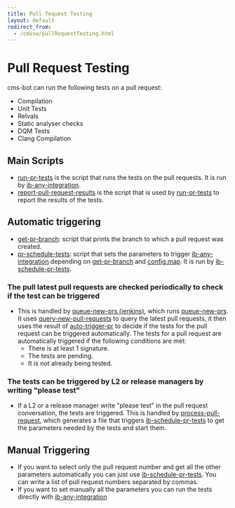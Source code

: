 ```yaml
---
title: Pull Tequest Testing
layout: default
redirect_from:
  - /cmssw/pullRequestTesting.html
---
```



# Pull Request Testing

cms-bot can run the following tests on a pull request:

  - Compilation
  - Unit Tests
  - Relvals
  - Static analyser checks
  - DQM Tests
  - Clang Compilation

## Main Scripts

  - [run-pr-tests](https://github.com/cms-sw/cms-bot/blob/master/run-pr-tests) is the script that runs the tests on the pull requests.
    It is run by [ib-any-integration](https://cmssdt.cern.ch/jenkins/job/ib-any-integration).
  - [report-pull-request-results](https://github.com/cms-sw/cms-bot/blob/master/report-pull-request-results) is the script that is used
    by [run-pr-tests](https://github.com/cms-sw/cms-bot/blob/master/run-pr-tests) to report the results of the tests.

## Automatic triggering

  - [get-pr-branch](https://github.com/cms-sw/cms-bot/blob/master/get-pr-branch): script that prints the branch to which a pull request
    was created.
  - [pr-schedule-tests](https://github.com/cms-sw/cms-bot/blob/master/pr-schedule-tests): script that sets the parameters to trigger
    [ib-any-integration](https://cmssdt.cern.ch/jenkins/job/ib-any-integration) depending on [get-pr-branch](https://github.com/cms-sw/cms-bot/blob/master/get-pr-branch) 
    and [config.map](https://github.com/cms-sw/cms-bot/blob/master/config.map). It is run by [ib-schedule-pr-tests](https://cmssdt.cern.ch/jenkins/job/ib-schedule-pr-tests).

### The pull latest pull requests are checked periodically to check if the test can be triggered
  - This is handled by [queue-new-prs (jenkins)](https://cmssdt.cern.ch/jenkins/job/queue-new-prs/), which runs [queue-new-prs](https://github.com/cms-sw/cms-bot/blob/master/queue-new-prs). It uses
    [query-new-pull-requests](https://github.com/cms-sw/cms-bot/blob/master/query-new-pull-requests) to query the latest pull requests, it then uses the result of 
    [auto-trigger-pr](https://github.com/cms-sw/cms-bot/blob/master/auto-trigger-pr) to decide if the tests for the pull request can be triggered automatically.
    The tests for a pull request are automatically triggered if the following conditions are met:
      - There is at least 1 signature.
      - The tests are pending.
      - It is not already being tested.

### The tests can be triggered by L2 or release managers by writing "please test"

  - If a L2 or a release manager write "please test" in the pull request conversation, the tests are triggered. This is handled by [process-pull-request](https://github.com/cms-sw/cms-bot/blob/master/process-pull-request),
    which generates a file that triggers [ib-schedule-pr-tests](https://cmssdt.cern.ch/jenkins/job/ib-schedule-pr-tests/) to get the parameters needed by the tests and start them. 

## Manual Triggering

  - If you want to select only the pull request number and get all the other parameters automatically you can just use [ib-schedule-pr-tests](https://cmssdt.cern.ch/jenkins/job/ib-schedule-pr-tests).
    You can write a list of pull request numbers separated by commas. 
  - If you want to set manually all the parameters you can run the tests directly with [ib-any-integration](https://cmssdt.cern.ch/jenkins/job/ib-any-integration)

